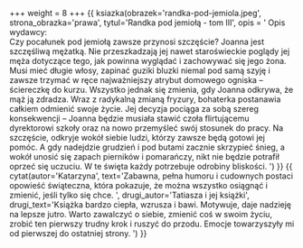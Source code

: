 +++
weight = 8
+++
{{ ksiazka(obrazek='randka-pod-jemiola.jpeg', strona_obrazka='prawa',  tytul='Randka pod jemiołą - tom III', opis = '
Opis wydawcy:<br/>
Czy pocałunek pod jemiołą zawsze przynosi szczęście? Joanna jest szczęśliwą mężatką. Nie przeszkadzają jej nawet staroświeckie poglądy jej męża dotyczące tego, jak powinna wyglądać i zachowywać się jego żona. Musi mieć długie włosy, zapinać guziki bluzki niemal pod samą szyję i zawsze trzymać w ręce najważniejszy atrybut domowego ogniska – ściereczkę do kurzu. Wszystko jednak się zmienia, gdy Joanna odkrywa, że mąż ją zdradza. Wraz z radykalną zmianą fryzury, bohaterka postanawia całkiem odmienić swoje życie. Jej decyzja pociąga za sobą szereg konsekwencji – Joanna będzie musiała stawić czoła flirtującemu dyrektorowi szkoły oraz na nowo przemyśleć swój stosunek do pracy. Na szczęście, odkryje wokół siebie ludzi, którzy zawsze będą gotowi jej pomóc. A gdy nadejdzie grudzień i pod butami zacznie skrzypieć śnieg, a wokół unosić się zapach pierników i pomarańczy, nikt nie będzie potrafił oprzeć się uczuciu. W te święta każdy potrzebuje odrobiny bliskości.
') }}
{{ cytat(autor='Katarzyna', text='Zabawna, pełna humoru i cudownych postaci opowieść świąteczna, która pokazuje, że można wszystko osiągnąć i zmienić, jeśli tylko się chce. ', drugi_autor='Tatiasza i jej książki', drugi_text='Książka bardzo ciepła, wzrusza i bawi. Motywuje, daje nadzieję na lepsze jutro. Warto zawalczyć o siebie, zmienić coś w swoim życiu, zrobić ten pierwszy trudny krok i ruszyć do przodu. Emocje towarzyszyły mi od pierwszej do ostatniej strony. ') }}
